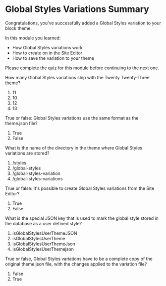 # Global Styles Variations Summary

Congratulations, you've successfully added a Global Styles variation to your block theme.

In this module you learned:

- How Global Styles variations work
- How to create on in the Site Editor
- How to save the variation to your theme

Please complete the quiz for this module before continuing to the next one.

How many Global Styles variations ship with the Twenty Twenty-Three theme?

1. 11
2. 10
3. 12
4. 13

True or false: Global Styles variations use the same format as the theme.json file?

1. True
2. False

What is the name of the directory in the theme where Global Styles variations are stored?

1. /styles
2. /global-styles
3. /global-styles-variation
4. /global-styles-variations

True or false: It's possible to create Global Styles variations from the Site Editor?

1. True
2. False

What is the special JSON key that is used to mark the global style stored in the database as a user defined style?

1. isGlobalStylesUserThemeJSON
2. isGlobalStylesUserTheme
3. isGlobalStylesUserThemeJson
4. isGlobalStylesUserThemejson

True or false, Global Styles variations have to be a complete copy of the original theme.json file, with the changes applied to the variation file?

1. False
2. True

